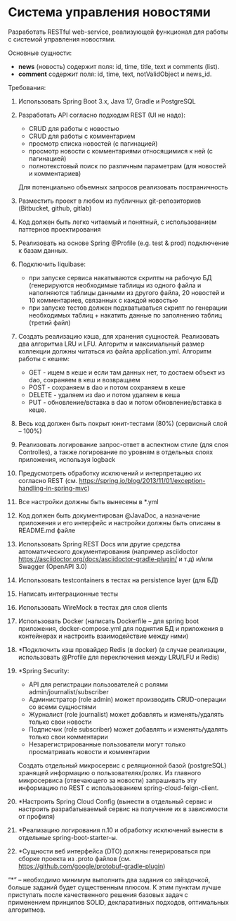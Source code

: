 # Система управления новостями

Разработать RESTful web-service, реализующей функционал для работы с системой управления новостями.

Основные сущности:
-	**news** (новость) содержит поля: id, time, title, text и comments (list).
-	**comment** содержит поля: id, time, text, notValidObject и news_id.

Требования:
1.	Использовать Spring Boot 3.x, Java 17, Gradle и PostgreSQL
2.	Разработать API согласно подходам REST (UI не надо):
    -	CRUD для работы с новостью
    -	CRUD для работы с комментарием
    -	просмотр списка новостей (с пагинацией)
    -	просмотр новости с комментариями относящимися к ней (с пагинацией)
    -	полнотекстовый поиск по различным параметрам (для новостей и комментариев)
    
    Для потенциально объемных запросов реализовать постраничность
3.	Разместить проект в любом из публичных git-репозиториев (Bitbucket, github, gitlab)
4.	Код должен быть легко читаемый и понятный, с использованием паттернов проектирования
5.	Реализовать на основе Spring @Profile (e.g. test & prod) подключение к базам данных. 
6.	Подключить liquibase: 
    - при запуске сервиса накатываются скрипты на рабочую БД (генерируются необходимые таблицы из одного файла и наполняются таблицы данными из другого файла, 20 новостей и 10 комментариев, связанных с каждой новостью
    - при запуске тестов должен подхватываться скрипт по генерации необходимых таблиц + накатить данные по заполнению таблиц (третий файл)
7.	Создать реализацию кэша, для хранения сущностей. Реализовать два алгоритма  LRU и LFU. Алгоритм и максимальный размер коллекции должны читаться из файла application.yml. Алгоритм работы с кешем:
    - GET - ищем в кеше и если там данных нет, то достаем объект из dao, сохраняем в кеш и возвращаем
    - POST - сохраняем в dao и потом сохраняем в кеше
    - DELETE - удаляем из dao и потом удаляем в кеша
    - PUT - обновление/вставка в dao и потом обновление/вставка в кеше.
8.	Весь код должен быть покрыт юнит-тестами (80%) (сервисный слой – 100%)
9.	Реализовать логирование запрос-ответ в аспектном стиле (для слоя Controlles), а также логирование по уровням в отдельных слоях приложения, используя logback
10.	Предусмотреть обработку исключений и интерпретацию их согласно REST (см. https://spring.io/blog/2013/11/01/exception-handling-in-spring-mvc)
11.	Все настройки должны быть вынесены в *.yml
12.	Код должен быть документирован @JavaDoc, а назначение приложения и его интерфейс и настройки должны быть описаны в README.md файле
13.	Использовать Spring REST Docs или другие средства автоматического документирования (например asciidoctor https://asciidoctor.org/docs/asciidoctor-gradle-plugin/ и т.д) и/или Swagger (OpenAPI 3.0)
14.	Использовать testcontainers в тестах на persistence layer (для БД)
15.	Написать интеграционные тесты
16.	Использовать WireMock в тестах для слоя clients 
17.	Использовать Docker (написать Dockerfile – для spring boot приложения, docker-compose.yml для поднятия БД и приложения в контейнерах и настроить взаимодействие между ними)
18.	*Подключить кэш провайдер Redis (в docker) (в случае реализации, использовать @Profile для переключения между LRU/LFU и Redis)
19.	*Spring Security:
    -	API для регистрации пользователей с ролями admin/journalist/subscriber
    -	Администратор (role admin) может производить CRUD-операции со всеми сущностями
    -	Журналист (role journalist) может добавлять и изменять/удалять только свои новости 
    -	Подписчик (role subscriber) может добавлять и изменять/удалять только свои комментарии
    -	Незарегистрированные пользователи могут только просматривать новости и комментарии
    
    Создать отдельный микросервис с реляционной базой (postgreSQL) хранящей информацию о пользователях/ролях. Из главного микросервиса (отвечающего за новости) запрашивать эту информацию по  REST с использованием spring-cloud-feign-client.
20.	*Настроить Spring Cloud Config (вынести в отдельный сервис и настроить разрабатываемый сервис на получение их в зависимости от профиля)
21.	*Реализацию логирования п.10 и обработку исключений вынести в отдельные
spring-boot-starter-ы.
22.	*Сущности веб интерфейса (DTO) должны генерироваться при сборке проекта из .proto файлов (см. https://github.com/google/protobuf-gradle-plugin)

“*” – необходимо минимум выполнить два задания со звёздочкой, больше заданий будет существенным плюсом. К этим пунктам лучше приступать после качественного решения базовых задач с применением принципов SOLID, декларативных подходов, оптимальных алгоритмов.